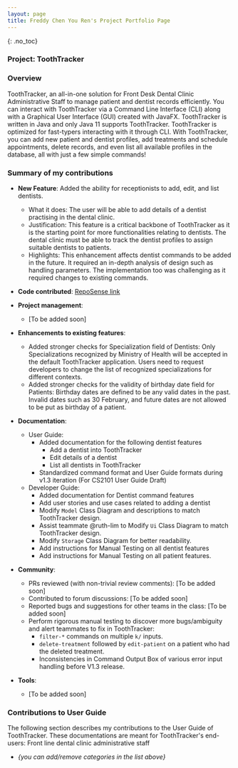 ```yaml
---
layout: page
title: Freddy Chen You Ren's Project Portfolio Page
---
```


{: .no_toc}
### Project: ToothTracker

### Overview

ToothTracker, an all-in-one solution for Front Desk Dental Clinic Administrative Staff to manage patient and dentist records efficiently.
You can interact with ToothTracker via a Command Line Interface (CLI)
along with a Graphical User Interface (GUI) created with JavaFX.
ToothTracker is written in Java and only Java 11 supports ToothTracker.
ToothTracker is optimized for fast-typers interacting with it through CLI.
With ToothTracker, you can add new patient and dentist profiles, add treatments and schedule appointments, delete records, and even list all available profiles in the database, all with just a few simple commands!


### Summary of my contributions
* **New Feature**: Added the ability for receptionists to add, edit, and list dentists.
  * What it does: The user will be able to add details of a dentist practising in the dental clinic.
  * Justification: This feature is a critical backbone of ToothTracker as it is the starting point for more functionalities relating to dentists. The dental clinic must be able to track the dentist profiles to assign suitable dentists to patients.
  * Highlights: This enhancement affects dentist commands to be added in the future. It required an in-depth analysis of design such as handling parameters. The implementation too was challenging as it required changes to existing commands.

* **Code contributed**: [RepoSense link](https://nus-cs2103-ay2324s1.github.io/tp-dashboard/?search=freddychenyouren2&breakdown=true)

* **Project management**:
  * [To be added soon]

* **Enhancements to existing features**:
  * Added stronger checks for Specialization field of Dentists: Only Specializations recognized by Ministry of Health will be accepted in the default ToothTracker application. Users need to request developers to change the list of recognized specializations for different contexts.
  * Added stronger checks for the validity of birthday date field for Patients: Birthday dates are defined to be any valid dates in the past. Invalid dates such as 30 February, and future dates are not allowed to be put as birthday of a patient.


* **Documentation**:
  * User Guide:
    * Added documentation for the following dentist features
      * Add a dentist into ToothTracker
      * Edit details of a dentist
      * List all dentists in ToothTracker
    * Standardized command format and User Guide formats during v1.3 iteration (For CS2101 User Guide Draft)
  * Developer Guide:
    * Added documentation for Dentist command features
    * Add user stories and use cases related to adding a dentist
    * Modify `Model` Class Diagram and descriptions to match ToothTracker design.
    * Assist teammate @ruth-lim to Modify `Ui` Class Diagram to match ToothTracker design.
    * Modify `Storage` Class Diagram for better readability.
    * Add instructions for Manual Testing on all dentist features
    * Add instructions for Manual Testing on all patient features.

* **Community**:
  * PRs reviewed (with non-trivial review comments): [To be added soon]
  * Contributed to forum discussions: [To be added soon]
  * Reported bugs and suggestions for other teams in the class: [To be added soon]
  * Perform rigorous manual testing to discover more bugs/ambiguity and alert teammates to fix in ToothTracker:
    * `filter-*` commands on multiple `k/` inputs.
    * `delete-treatment` followed by `edit-patient` on a patient who had the deleted treatment.
    * Inconsistencies in Command Output Box of various error input handling before V1.3 release.

* **Tools**:
  * [To be added soon]

### Contributions to User Guide

The following section describes my contributions to the User Guide of ToothTracker.
These documentations are meant for ToothTracker's end-users: Front line dental clinic administrative staff

* _{you can add/remove categories in the list above}_
